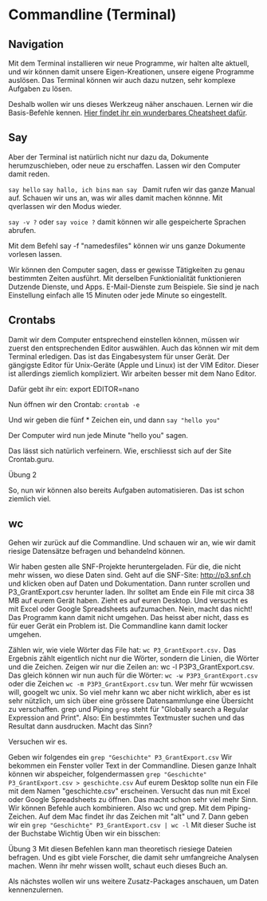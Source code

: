 # Commandline (Terminal)

## Navigation
Mit dem Terminal installieren wir neue Programme, wir halten alte aktuell, und wir können damit unsere Eigen-Kreationen, unsere eigene Programme auslösen. Das Terminal können wir auch dazu nutzen, sehr komplexe Aufgaben zu lösen. 

Deshalb wollen wir uns dieses Werkzeug näher anschauen. Lernen wir die Basis-Befehle kennen. [Hier findet ihr ein wunderbares Cheatsheet dafür](https://www.git-tower.com/blog/command-line-cheat-sheet/).


## Say
Aber der Terminal ist natürlich nicht nur dazu da, Dokumente herumzuschieben, oder neue zu erschaffen. Lassen wir den Computer damit reden.

```say hello```
```say hallo, ich bins```
```man say ```
Damit rufen wir das ganze Manual auf. Schauen wir uns an, was wir alles damit machen könnne. Mit qverlassen wir den Modus wieder.

```say -v ?``` oder ```say voice ?``` 
damit können wir alle gespeicherte Sprachen abrufen.

Mit dem Befehl say -f "namedesfiles" können wir uns ganze Dokumente vorlesen lassen.

Wir können den Computer sagen, dass er gewisse Tätigkeiten zu genau bestimmten Zeiten ausführt. Mit derselben Funktionialität funktionieren Dutzende Dienste, und Apps. E-Mail-Dienste zum Beispiele. Sie sind je nach Einstellung einfach alle 15 Minuten oder jede Minute so eingestellt.

## Crontabs
Damit wir dem Computer entsprechend einstellen können, müssen wir zuerst den entsprechenden Editor auswählen. Auch das können wir mit dem Terminal erledigen. Das ist das Eingabesystem für unser Gerät. Der gängigste Editor für Unix-Geräte (Apple und Linux) ist der VIM Editor. Dieser ist allerdings ziemlich kompliziert. Wir arbeiten besser mit dem Nano Editor.

Dafür gebt ihr ein: export EDITOR=nano

Nun öffnen wir den Crontab: ```crontab -e```

Und wir geben die fünf * Zeichen ein, und dann ```say "hello you"```

Der Computer wird nun jede Minute "hello you" sagen.

Das lässt sich natürlich verfeinern. Wie, erschliesst sich auf der Site Crontab.guru.

Übung 2

So, nun wir können also bereits Aufgaben automatisieren. Das ist schon ziemlich viel.

## wc
Gehen wir zurück auf die Commandline. Und schauen wir an, wie wir damit riesige Datensätze befragen und behandelnd können.

Wir haben gesten alle SNF-Projekte heruntergeladen. Für die, die nicht mehr wissen, wo diese Daten sind. Geht auf die SNF-Site: http://p3.snf.ch und klicken oben auf Daten und Dokumentation. Dann runter scrollen und P3_GrantExport.csv herunter laden. Ihr solltet am Ende ein File mit circa 38 MB auf eurem Gerät haben. Zieht es auf euren Desktop. Und versucht es mit Excel oder Google Spreadsheets aufzumachen. Nein, macht das nicht! Das Programm kann damit nicht umgehen. Das heisst aber nicht, dass es für euer Gerät ein Problem ist. Die Commandline kann damit locker umgehen.

Zählen wir, wie viele Wörter das File hat: ```wc P3_GrantExport.csv.```
Das Ergebnis zählt eigentlich nicht nur die Wörter, sondern die Linien, die Wörter und die Zeichen.
Zeigen wir nur die Zeilen an: wc -l P3P3_GrantExport.csv. Das gleich können wir nun auch für die Wörter: ```wc -w P3P3_GrantExport.csv ```oder die Zeichen ```wc -m P3P3_GrantExport.csv``` tun. Wer mehr für wcwissen will, googelt wc unix. So viel mehr kann wc aber nicht wirklich, aber es ist sehr nützlich, um sich über eine grössere Datensammlunge eine Übersicht zu verschaffen.
grep und Piping
```grep``` steht für "Globally search a Regular Expression and Print". Also: Ein bestimmtes Textmuster suchen und das Resultat dann ausdrucken. Macht das Sinn?

Versuchen wir es.

Geben wir folgendes ein ```grep "Geschichte" P3_GrantExport.csv```
Wir bekommen ein Fenster voller Text in der Commandline. Diesen ganze Inhalt können wir abspeicher, folgendermassen ```grep "Geschichte" P3_GrantExport.csv > geschichte.csv```
Auf eurem Desktop sollte nun ein File mit dem Namen "geschichte.csv" erscheinen. Versucht das nun mit Excel oder Google Spreadsheets zu öffnen. Das macht schon sehr viel mehr Sinn.
Wir können Befehle auch kombinieren. Also wc und grep. Mit dem Piping-Zeichen. Auf dem Mac findet ihr das Zeichen mit "alt" und 7.
Dann geben wir ein ```grep "Geschichte" P3_GrantExport.csv | wc -l```
Mit dieser Suche ist der Buchstabe Wichtig
Üben wir ein bisschen:

Übung 3
Mit diesen Befehlen kann man theoretisch riesiege Dateien befragen. Und es gibt viele Forscher, die damit sehr umfangreiche Analysen machen. Wenn ihr mehr wissen wollt, schaut euch dieses Buch an.

Als nächstes wollen wir uns weitere Zusatz-Packages anschauen, um Daten kennenzulernen.